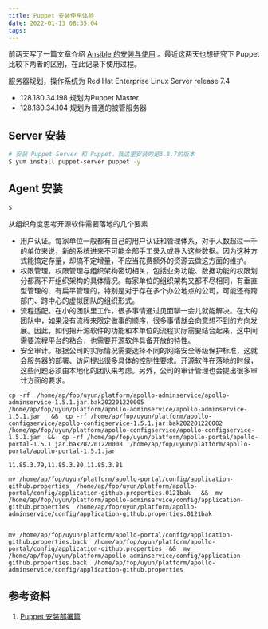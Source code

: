 ```yaml
---
title: Puppet 安装使用体验
date: 2022-01-13 08:35:04
tags:
---
```


前两天写了一篇文章介绍 [Ansible 的安装与使用](http://www.edulinks.cn/2022/01/04/20220104-run-ansible-offline/) 。最近这两天也想研究下 Puppet 比较下两者的区别，在此记录下使用过程。

服务器规划，操作系统为 Red Hat Enterprise Linux Server release 7.4

* 128.180.34.198 规划为Puppet Master
* 128.180.34.104 规划为普通的被管服务器

## Server 安装

```sh
# 安装 Puppet Server 和 Puppet，我这里安装的是3.8.7的版本
$ yum install puppet-server puppet -y
```

## Agent 安装

```sh
$ 
```





从组织角度思考开源软件需要落地的几个要素

* 用户认证。每家单位一般都有自己的用户认证和管理体系，对于人数超过一千的单位来说，新的系统进来不可能全部手工录入或导入这些数据。因为这种方式能搞定存量，却搞不定增量，不应当花费额外的资源去做这方面的维护。
* 权限管理。权限管理与组织架构密切相关，包括业务功能、数据功能的权限划分都离不开组织架构的具体情况。每家单位的组织架构又都不尽相同，有垂直型管理的、有扁平管理的，特别是对于存在多个办公地点的公司，可能还有跨部门、跨中心的虚拟团队的组织形式。
* 流程适配。在小的团队里工作，很多事情通过见面聊一会儿就能解决。在大的团队中，如果没有流程来限定做事的顺序，很多事情就会向意想不到的方向发展。因此，如何把开源软件的功能和本单位的流程实际需要结合起来，这中间需要流程平台的粘合，也需要开源软件具备开放的特性。
* 安全审计。根据公司的实际情况需要选择不同的网络安全等级保护标准，这就会服务器的部署、访问提出很多具体的控制性要求。开源软件在落地的时候，这些问题必须由本地化的团队来考虑。另外，公司的审计管理也会提出很多审计方面的要求。

```
cp -rf  /home/ap/fop/uyun/platform/apollo-adminservice/apollo-adminservice-1.5.1.jar.bak202201220005  /home/ap/fop/uyun/platform/apollo-adminservice/apollo-adminservice-1.5.1.jar   &&  cp -rf /home/ap/fop/uyun/platform/apollo-configservice/apollo-configservice-1.5.1.jar.bak202201220002  /home/ap/fop/uyun/platform/apollo-configservice/apollo-configservice-1.5.1.jar  &&  cp -rf /home/ap/fop/uyun/platform/apollo-portal/apollo-portal-1.5.1.jar.bak202201220008  /home/ap/fop/uyun/platform/apollo-portal/apollo-portal-1.5.1.jar

11.85.3.79,11.85.3.80,11.85.3.81

mv /home/ap/fop/uyun/platform/apollo-portal/config/application-github.properties  /home/ap/fop/uyun/platform/apollo-portal/config/application-github.properties.0121bak   &&  mv /home/ap/fop/uyun/platform/apollo-adminservice/config/application-github.properties  /home/ap/fop/uyun/platform/apollo-adminservice/config/application-github.properties.0121bak


mv /home/ap/fop/uyun/platform/apollo-portal/config/application-github.properties.back  /home/ap/fop/uyun/platform/apollo-portal/config/application-github.properties  &&  mv /home/ap/fop/uyun/platform/apollo-adminservice/config/application-github.properties.back  /home/ap/fop/uyun/platform/apollo-adminservice/config/application-github.properties
```

## 参考资料

1. [Puppet 安装部署篇](https://blog.51cto.com/215687833/1962448)
